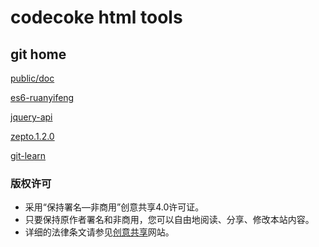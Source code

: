 # codecoke html tools

## git home

[public/doc](../public/doc/)

[es6-ruanyifeng](../public/doc/es6-ruanyifeng/)

[jquery-api](../public/doc/jquery/index.html)

[zepto.1.2.0](../public/doc/zepto1.2.0.html)

[git-learn](./git/git-lean-mf.md)

### 版权许可

- 采用“保持署名—非商用”创意共享4.0许可证。
- 只要保持原作者署名和非商用，您可以自由地阅读、分享、修改本站内容。
- 详细的法律条文请参见[创意共享](http://creativecommons.org/licenses/by-nc/4.0/)网站。